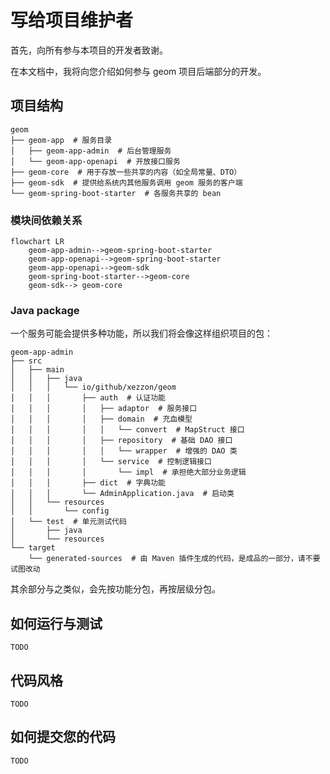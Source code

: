# 写给项目维护者

首先，向所有参与本项目的开发者致谢。

在本文档中，我将向您介绍如何参与 geom 项目后端部分的开发。

## 项目结构

```
geom
├── geom-app  # 服务目录
│   ├── geom-app-admin  # 后台管理服务
│   └── geom-app-openapi  # 开放接口服务
├── geom-core  # 用于存放一些共享的内容（如全局常量、DTO）
├── geom-sdk  # 提供给系统内其他服务调用 geom 服务的客户端
└── geom-spring-boot-starter  # 各服务共享的 bean
```

### 模块间依赖关系

```mermaid
flowchart LR
    geom-app-admin-->geom-spring-boot-starter
    geom-app-openapi-->geom-spring-boot-starter
    geom-app-openapi-->geom-sdk
    geom-spring-boot-starter-->geom-core
    geom-sdk--> geom-core
```

### Java package

一个服务可能会提供多种功能，所以我们将会像这样组织项目的包：

```
geom-app-admin
├── src
│   ├── main
│   │   ├── java
│   │   │   └── io/github/xezzon/geom
│   │   │       ├── auth  # 认证功能
│   │   │       │   ├── adaptor  # 服务接口
│   │   │       │   ├── domain  # 充血模型
│   │   │       │   │   └── convert  # MapStruct 接口
│   │   │       │   ├── repository  # 基础 DAO 接口
│   │   │       │   │   └── wrapper  # 增强的 DAO 类
│   │   │       │   └── service  # 控制逻辑接口
│   │   │       │       └── impl  # 承担绝大部分业务逻辑
│   │   │       ├── dict  # 字典功能
│   │   │       └── AdminApplication.java  # 启动类
│   │   └── resources
│   │       └── config
│   └── test  # 单元测试代码
│       ├── java
│       └── resources
└── target
    └── generated-sources  # 由 Maven 插件生成的代码，是成品的一部分，请不要试图改动
```

其余部分与之类似，会先按功能分包，再按层级分包。

## 如何运行与测试

`TODO`

## 代码风格

`TODO`

## 如何提交您的代码

`TODO`
